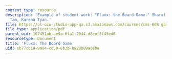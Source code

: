 ```yaml
---
content_type: resource
description: 'Example of student work: "Fluxx: the Board Game." Sharat Bhat, Charles
  Tam, Karena Tyan.'
file: https://ol-ocw-studio-app-qa.s3.amazonaws.com/courses/cms-608-game-design-spring-2008/cb77cc199a84c0596b3bb928b89a0eba_btt3.pdf
file_type: application/pdf
parent_uid: 167451ab-ae9a-6fa1-2944-d8eef3f43ed8
resourcetype: Document
title: 'Fluxx: The Board Game'
uid: cb77cc19-9a84-c059-6b3b-b928b89a0eba
---
```

